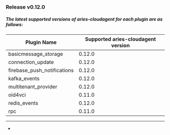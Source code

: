 ### Release v0.12.0
##### The latest supported versions of aries-cloudagent for each plugin are as follows:

| Plugin Name | Supported aries-cloudagent version |
| --- | --- |
|basicmessage_storage | 0.12.0|
|connection_update | 0.12.0|
|firebase_push_notifications | 0.12.0|
|kafka_events | 0.12.0|
|multitenant_provider | 0.12.0|
|oid4vci | 0.11.0|
|redis_events | 0.12.0|
|rpc | 0.11.0|
***
 - 
